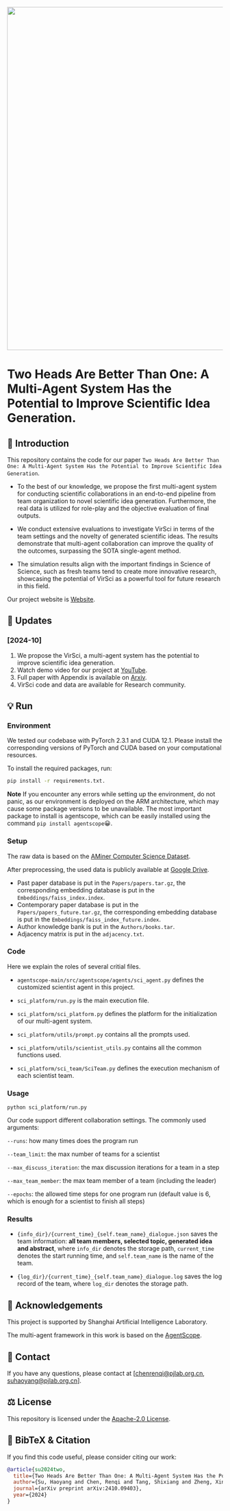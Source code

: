<p align="center">
  <img src='logo.png' width=800>
</p>

# Two Heads Are Better Than One: A Multi-Agent System Has the Potential to Improve Scientific Idea Generation.

## 👀 Introduction

This repository contains the code for our paper `Two Heads Are Better Than One: A Multi-Agent System Has the Potential to Improve Scientific Idea Generation`. 

- To the best of our knowledge, we propose the first multi-agent system for conducting scientific collaborations in an end-to-end pipeline from team organization to novel scientific idea generation. Furthermore, the real data is utilized for role-play and the objective evaluation of final outputs.

- We conduct extensive evaluations to investigate VirSci in terms of the team settings and the novelty of generated scientific ideas. The results demonstrate that multi-agent collaboration can improve the quality of the outcomes, surpassing the SOTA single-agent method.

- The simulation results align with the important findings in Science of Science, such as fresh teams tend to create more innovative research, showcasing the potential of VirSci as a powerful tool for future research in this field.

Our project website is [Website](https://renqichen.github.io/Social_Science/).

## 📆 Updates 
### [2024-10]
1. We propose the VirSci, a multi-agent system has the potential to improve scientific idea generation.
2. Watch demo video for our project at <a href="https://www.youtube.com/watch?v=oMSEAeGfTIk" target="_blank">YouTube</a>.
3. Full paper with Appendix is available on <a href="https://arxiv.org/abs/2306.06687" target="_blank">Arxiv</a>.
4. VirSci code and data are available for Research community.

## 💡 Run
### Environment

We tested our codebase with PyTorch 2.3.1 and CUDA 12.1. Please install the corresponding versions of PyTorch and CUDA based on your computational resources.

To install the required packages, run:
```bash
pip install -r requirements.txt.
```
**Note**
If you encounter any errors while setting up the environment, do not panic, as our environment is deployed on the ARM architecture, which may cause some package versions to be unavailable. The most important package to install is agentscope, which can be easily installed using the command `pip install agentscope`😀.

### Setup

The raw data is based on the [AMiner Computer Science Dataset](https://www.aminer.cn/aminernetwork).

After preprocessing, the used data is publicly available at [Google Drive](https://drive.google.com/drive/folders/1ZwWMBQ5oK-l4VuzMa60GbMND0g2EIxIu?usp=sharing).

- Past paper database is put in the `Papers/papers.tar.gz`, the corresponding embedding database is put in the `Embeddings/faiss_index.index`.
- Contemporary paper database is put in the `Papers/papers_future.tar.gz`, the corresponding embedding database is put in the `Embeddings/faiss_index_future.index`.
- Author knowledge bank is put in the `Authors/books.tar`.
- Adjacency matrix is put in the `adjacency.txt`.

### Code

Here we explain the roles of several critial files.

- `agentscope-main/src/agentscope/agents/sci_agent.py` defines the customized scientist agent in this project.

- `sci_platform/run.py` is the main execution file.

- `sci_platform/sci_platform.py` defines the platform for the initialization of our multi-agent system.

- `sci_platform/utils/prompt.py` contains all the prompts used.

- `sci_platform/utils/scientist_utils.py` contains all the common functions used.

- `sci_platform/sci_team/SciTeam.py` defines the execution mechanism of each scientist team.

### Usage

```
python sci_platform/run.py
```

Our code support different collaboration settings. The commonly used arguments:

`--runs`: how many times does the program run

`--team_limit`: the max number of teams for a scientist

`--max_discuss_iteration`: the max discussion iterations for a team in a step

`--max_team_member`: the max team member of a team (including the leader)

`--epochs`: the allowed time steps for one program run (default value is 6, which is enough for a scientist to finish all steps)

### Results

- `{info_dir}/{current_time}_{self.team_name}_dialogue.json` saves the team information: **all team members, selected topic, generated idea and abstract**, where `info_dir` denotes the storage path, `current_time` denotes the start running time, and `self.team_name` is the name of the team.

- `{log_dir}/{current_time}_{self.team_name}_dialogue.log` saves the log record of the team, where `log_dir` denotes the storage path.

## 🙏 Acknowledgements

This project is supported by Shanghai Artificial Intelligence Laboratory.

The multi-agent framework in this work is based on the [AgentScope](https://github.com/modelscope/agentscope).

## 📧 Contact

If you have any questions, please  contact at [chenrenqi@pjlab.org.cn, suhaoyang@pjlab.org.cn].

## ⚖ License

This repository is licensed under the [Apache-2.0 License](LICENSE).

## 📌 BibTeX & Citation

If you find this code useful, please consider citing our work:

```bibtex
@article{su2024two,
  title={Two Heads Are Better Than One: A Multi-Agent System Has the Potential to Improve Scientific Idea Generation},
  author={Su, Haoyang and Chen, Renqi and Tang, Shixiang and Zheng, Xinzhe and Li, Jingzhe and Yin, Zhenfei and Ouyang, Wanli and Dong, Nanqing},
  journal={arXiv preprint arXiv:2410.09403},
  year={2024}
}
```

